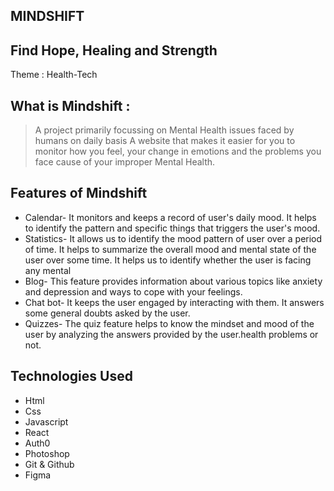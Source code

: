 ## MINDSHIFT
## Find Hope, Healing and Strength 
Theme : Health-Tech

<!-- Live Demo : https://sunny-cocada-bfb97c.netlify.app/
Video Link : https://youtu.be/SDZVesI43Vg -->
## What is Mindshift  :
>A project primarily focussing on Mental Health issues faced by humans on daily basis
>A website that makes it easier for you to monitor how you feel, your change in emotions and the problems you face cause of your improper Mental Health.

## Features of Mindshift
- Calendar-
  It monitors and keeps a record of user's daily mood. It helps to identify the pattern and specific things that triggers the user's mood.
- Statistics-
  It allows us to identify the mood pattern of user over a period of time.
  It helps to summarize the overall mood and mental state of the user over some time. It helps us to identify whether the user is facing any mental
- Blog-
  This feature provides information about various topics like anxiety and depression and ways to cope with your feelings.
- Chat bot-
 It keeps the user engaged by interacting with them. It answers some general doubts asked by the user.
- Quizzes-
 The quiz feature helps to know the mindset and mood of the user by analyzing the answers provided by the user.health problems or not.

## Technologies Used
- Html
- Css
- Javascript
- React
- Auth0
- Photoshop
- Git & Github
- Figma




